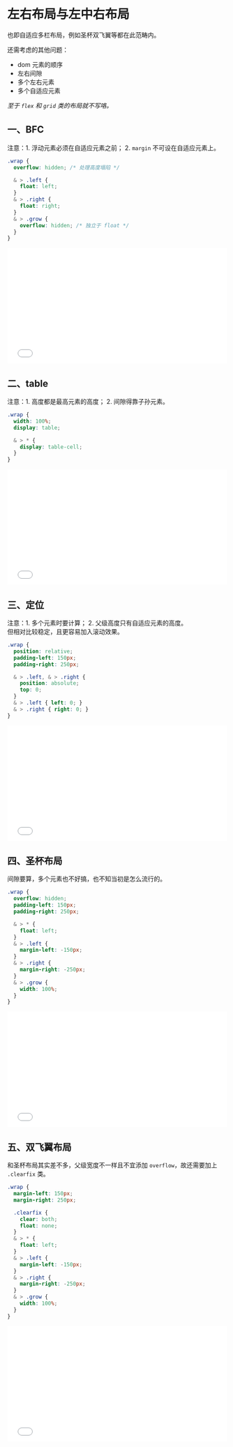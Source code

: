 # 左右布局与左中右布局

也即自适应多栏布局，例如圣杯双飞翼等都在此范畴内。<br />

还需考虑的其他问题：
* dom 元素的顺序
* 左右间隙
* 多个左右元素
* 多个自适应元素

*至于 `flex` 和 `grid` 类的布局就不写咯。*

## 一、BFC

注意：1. 浮动元素必须在自适应元素之前； 2. `margin` 不可设在自适应元素上。

```scss
.wrap {
  overflow: hidden; /* 处理高度塌陷 */

  & > .left {
    float: left;
  }
  & > .right {
    float: right;
  }
  & > .grow {
    overflow: hidden; /* 独立于 float */
  }
}
```
<iframe height="265" style="width: 100%;" scrolling="no" title="自适应布局 BFC" src="//codepen.io/foreverZ133/embed/wvwzvEj/?height=265&theme-id=0&default-tab=result" frameborder="no" allowtransparency="true" allowfullscreen="true">
  See the Pen <a href='https://codepen.io/foreverZ133/pen/wvwzvEj/'>自适应布局 BFC</a> by 张永恒
  (<a href='https://codepen.io/foreverZ133'>@foreverZ133</a>) on <a href='https://codepen.io'>CodePen</a>.
</iframe>

## 二、table

注意：1. 高度都是最高元素的高度； 2. 间隙得靠子孙元素。

```scss
.wrap {
  width: 100%;
  display: table;

  & > * {
    display: table-cell;
  }
}
```
<iframe height="265" style="width: 100%;" scrolling="no" title="自适应布局 table" src="//codepen.io/foreverZ133/embed/abombXv/?height=265&theme-id=0&default-tab=result" frameborder="no" allowtransparency="true" allowfullscreen="true">
  See the Pen <a href='https://codepen.io/foreverZ133/pen/abombXv/'>自适应布局 table</a> by 张永恒
  (<a href='https://codepen.io/foreverZ133'>@foreverZ133</a>) on <a href='https://codepen.io'>CodePen</a>.
</iframe>

## 三、定位

注意：1. 多个元素时要计算； 2. 父级高度只有自适应元素的高度。<br />
但相对比较稳定，且更容易加入滚动效果。

```scss
.wrap {
  position: relative;
  padding-left: 150px;
  padding-right: 250px;

  & > .left, & > .right {
    position: absolute;
    top: 0;
  }
  & > .left { left: 0; }
  & > .right { right: 0; }
}
```
<iframe height="265" style="width: 100%;" scrolling="no" title="自适应布局 定位" src="//codepen.io/foreverZ133/embed/OJLRPvq/?height=265&theme-id=0&default-tab=result" frameborder="no" allowtransparency="true" allowfullscreen="true">
  See the Pen <a href='https://codepen.io/foreverZ133/pen/OJLRPvq/'>自适应布局 定位</a> by 张永恒
  (<a href='https://codepen.io/foreverZ133'>@foreverZ133</a>) on <a href='https://codepen.io'>CodePen</a>.
</iframe>

## 四、圣杯布局

间隙要算，多个元素也不好搞，也不知当初是怎么流行的。

```scss
.wrap {
  overflow: hidden;
  padding-left: 150px;
  padding-right: 250px;

  & > * {
    float: left;
  }
  & > .left {
    margin-left: -150px;
  }
  & > .right {
    margin-right: -250px;
  }
  & > .grow {
    width: 100%;
  }
}
```
<iframe height="265" style="width: 100%;" scrolling="no" title="自适应布局 圣杯" src="//codepen.io/foreverZ133/embed/vYBXEaz/?height=265&theme-id=0&default-tab=result" frameborder="no" allowtransparency="true" allowfullscreen="true">
  See the Pen <a href='https://codepen.io/foreverZ133/pen/vYBXEaz/'>自适应布局 圣杯</a> by 张永恒
  (<a href='https://codepen.io/foreverZ133'>@foreverZ133</a>) on <a href='https://codepen.io'>CodePen</a>.
</iframe>

## 五、双飞翼布局

和圣杯布局其实差不多，父级宽度不一样且不宜添加 `overflow`，故还需要加上 `.clearfix` 类。

```scss
.wrap {
  margin-left: 150px;
  margin-right: 250px;

  .clearfix {
    clear: both;
    float: none;
  }
  & > * {
    float: left;
  }
  & > .left {
    margin-left: -150px;
  }
  & > .right {
    margin-right: -250px;
  }
  & > .grow {
    width: 100%;
  }
}
```
<iframe height="265" style="width: 100%;" scrolling="no" title="自适应布局 双飞翼" src="//codepen.io/foreverZ133/embed/YzKGawX/?height=265&theme-id=0&default-tab=result" frameborder="no" allowtransparency="true" allowfullscreen="true">
  See the Pen <a href='https://codepen.io/foreverZ133/pen/YzKGawX/'>自适应布局 双飞翼</a> by 张永恒
  (<a href='https://codepen.io/foreverZ133'>@foreverZ133</a>) on <a href='https://codepen.io'>CodePen</a>.
</iframe>
